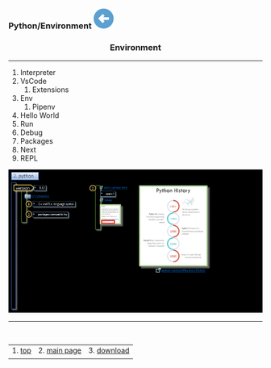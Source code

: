 ### Python/Environment [![back](/assets/back.svg)](../README.md) 

<h3 align="center"> Environment</h3>

- - -

1. Interpreter
2. VsCode
    1. Extensions
3. Env
    1. Pipenv
4. Hello World
5. Run
6. Debug
7. Packages
8. Next
7. REPL

![environment](./environment.gif)

- - -

<br>


|     |     |     |
| --- | --- | --- |
| 1. [top](#Environment) | 2. [main page](/README.md) | 3. [download](./environment.pptx) |
|     |     |     |


